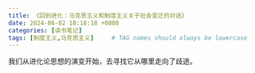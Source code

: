 ```yaml
---
title: 《回到进化：马克思主义和制度主义关于社会变迁的对话》
date: 2024-06-02 18:18:18 +0800
categories: [读书笔记]
tags: [制度主义,马克思主义]     # TAG names should always be lowercase
---
```

我们从进化论思想的演变开始，去寻找它从哪里走向了歧途。